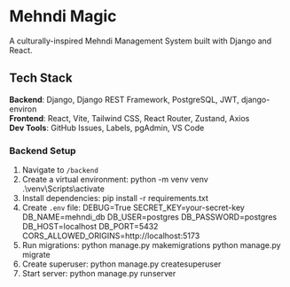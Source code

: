 # Mehndi Magic

A culturally-inspired Mehndi Management System built with Django and React.

## Tech Stack

**Backend**: Django, Django REST Framework, PostgreSQL, JWT, django-environ  
**Frontend**: React, Vite, Tailwind CSS, React Router, Zustand, Axios  
**Dev Tools**: GitHub Issues, Labels, pgAdmin, VS Code

### Backend Setup

1. Navigate to `/backend`
2. Create a virtual environment: python -m venv venv .\venv\Scripts\activate
3. Install dependencies: pip install -r requirements.txt
4. Create `.env` file: DEBUG=True SECRET_KEY=your-secret-key DB_NAME=mehndi_db DB_USER=postgres DB_PASSWORD=postgres DB_HOST=localhost DB_PORT=5432 CORS_ALLOWED_ORIGINS=http://localhost:5173
5. Run migrations: python manage.py makemigrations python manage.py migrate
6. Create superuser: python manage.py createsuperuser
7. Start server: python manage.py runserver
